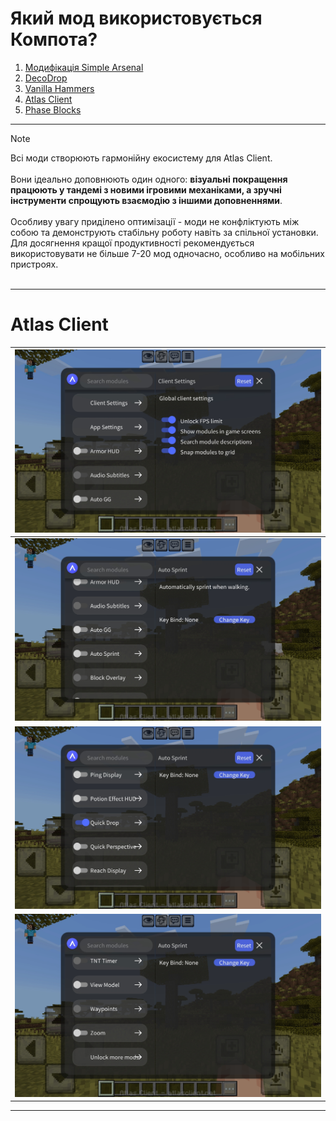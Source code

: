# Який мод використовується Компота?
1. [Модифікація Simple Arsenal](#модифікація-simple-arsenal)
2. [DecoDrop](#decodrop)
3. [Vanilla Hammers](#vanilla-hammers)
4. [Atlas Client](#atlas-client)
5. [Phase Blocks](#phase-blocks) <br>
***
> [!Note]
> Всі моди створюють гармонійну екосистему для Atlas Client.
> <br><br>
> Вони ідеально доповнюють один одного: **візуальні покращення працюють у тандемі з новими ігровими механіками, а зручні інструменти спрощують взаємодію з іншими доповненнями**.
> <br><br>
> Особливу увагу приділено оптимізації - моди не конфліктують між собою та демонструють стабільну роботу навіть за спільної установки. Для досягнення кращої продуктивності рекомендується використовувати не більше 7-20 мод одночасно, особливо на мобільних пристроях.
> <br><br>
***
# Atlas Client
| ![](images/Screenshot_20250601_131602_Atlas%20Client.jpg) |
|---|
| ![](images/Screenshot_20250601_131710_Atlas%20Client.jpg) |
| ![](images/Screenshot_20250601_131810_Atlas%20Client.jpg) |
| ![](images/Screenshot_20250601_131837_Atlas%20Client.jpg) |
***


